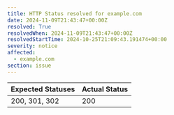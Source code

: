 ```yaml
---
title: HTTP Status resolved for example.com
date: 2024-11-09T21:43:47+00:00Z
resolved: True
resolvedWhen: 2024-11-09T21:43:47+00:00Z
resolvedStartTime: 2024-10-25T21:09:43.191474+00:00
severity: notice
affected:
  - example.com
section: issue
---
```


| Expected Statuses | Actual Status  |
|-------------------|----------------|
| 200, 301, 302 | 200 |
